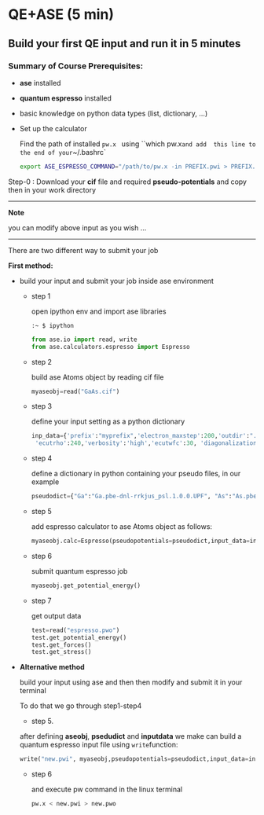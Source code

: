 

# QE+ASE 	(5 min)



## Build your first QE input and run it in 5 minutes



### Summary of Course Prerequisites:

- **ase** installed

- **quantum espresso** installed

- basic knowledge on python data types (list, dictionary, ...)

- Set up the calculator 

  Find the path of installed `pw.x ` using ``which pw.x` and add  this line to the end of your `~/.bashrc` 

  ```bash
  export ASE_ESPRESSO_COMMAND="/path/to/pw.x -in PREFIX.pwi > PREFIX.pwo"
  ```

  



Step-0 : Download your **cif** file and required **pseudo-potentials** and copy then in your work directory





------------

**Note**

you can modify above input as you wish ...

---------------------------------------------------



There are two different way to submit your job

**First method:**

- build your input and submit your job inside ase environment

  - step 1

    open ipython env and import ase libraries

    ```shell
    :~ $ ipython
    ```

    ```python
    from ase.io import read, write
    from ase.calculators.espresso import Espresso
    ```

    

  - step 2

    build ase Atoms object by reading cif file

    ```python
    myaseobj=read("GaAs.cif")
    ```

    

  - step 3

    define your input setting as a python dictionary

    ```python
    inp_data={'prefix':"myprefix",'electron_maxstep':200,'outdir':"./",        'pseudo_dir':"./",'tstress':True,'tprnfor':True,'calculation':'scf', 
     'ecutrho':240,'verbosity':'high','ecutwfc':30, 'diagonalization': 'david', 'occupations':'smearing','smearing':'mp', 'mixing_mode':'plain', 'mixing_beta':0.7,'degauss':0.001, 'nspin':1}
    ```

    

  - step 4

    define a dictionary in python containing your pseudo files, in our example

    ```python
    pseudodict={"Ga":"Ga.pbe-dnl-rrkjus_psl.1.0.0.UPF", "As":"As.pbe-n-rrkjus_psl.1.0.0.UPF"}
    ```

    

  - step 5

    add espresso calculator to ase Atoms object as follows:

    ```python
    myaseobj.calc=Espresso(pseudopotentials=pseudodict,input_data=inpdata, kpts=(2,2,2))
    ```

    

  - step 6

    submit quantum espresso job 

    ```python
    myaseobj.get_potential_energy()
    ```

    

  - step 7

    get output data

    ```python
    test=read("espresso.pwo")
    test.get_potential_energy()
    test.get_forces()
    test.get_stress()
    ```



- **Alternative method**

  build your input using ase and then then modify and submit it in your terminal

  To do that we go through step1-step4

  - step 5.

  after defining  **aseobj**, **psedudict** and **inputdata** we make can build a quantum espresso input file using `write`function:

  ```python
  write("new.pwi", myaseobj,pseudopotentials=pseudodict,input_data=inpdata, kpts=(2,2,2))
  ```

  - step 6

    and execute pw command in the linux terminal

    ```bash
    pw.x < new.pwi > new.pwo
    ```

    

  

  
